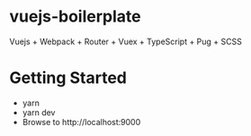 # vuejs-boilerplate

Vuejs + Webpack + Router + Vuex + TypeScript + Pug + SCSS

# Getting Started

- yarn
- yarn dev
- Browse to http://localhost:9000
